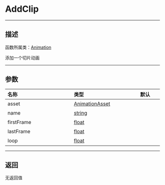 # AddClip
-----------------------------------------------------------------------------------------
## 描述

函数所属类：[Animation](/Api/Class/Animation/SandboxAnimation.md)

添加一个切片动画

-----------------------------------------------------------------------------------------
## 参数

|<div style="width:200px">**名称**</div>|<div style="width:200px">**类型**</div>|<div style="width:200px">**默认**</div>|<div style="width:345px">**描述**</div>|
|:--------------------|:--------------------|:--------------------|:--------------------|
|asset|[AnimationAsset](/Api/Class/Animation/SandboxAnimationAsset.md)||切片资源|
|name|[string](/Api/DataType/String.md)||切片名字|
|firstFrame|[float](/Api/DataType/Float.md)||第一帧的值（数值）|
|lastFrame|[float](/Api/DataType/Float.md)||最后一帧的值（数值）|
|loop|[float](/Api/DataType/Float.md)||是否循环|

-----------------------------------------------------------------------------------------
## 返回

无返回值